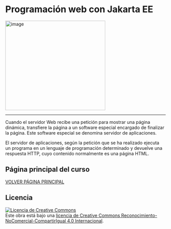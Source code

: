 # Programación web con Jakarta EE

<img width="314" height="282" alt="image" src="https://github.com/user-attachments/assets/b34f2ba1-eb88-41ac-9744-a08506b4d6d8" />


___

Cuando el servidor Web recibe una petición para mostrar una página dinámica, transfiere la página a un software especial encargado de finalizar la página. Este software especial se denomina servidor de aplicaciones.

El servidor de aplicaciones, según la petición que se ha realizado ejecuta un programa en un lenguaje de programación determinado y devuelve una respuesta HTTP, cuyo contenido normalmente es una página HTML.




## Página principal del curso
[VOLVER PÁGINA PRINCIPAL](https://github.com/profeMelola/DWES-00-2025-26)

## Licencia

<a rel="license" href="http://creativecommons.org/licenses/by-nc-sa/4.0/"><img alt="Licencia de Creative Commons" style="border-width:0" src="https://i.creativecommons.org/l/by-nc-sa/4.0/88x31.png" /></a><br />Este obra está bajo una <a rel="license" href="http://creativecommons.org/licenses/by-nc-sa/4.0/">licencia de Creative Commons Reconocimiento-NoComercial-CompartirIgual 4.0 Internacional</a>.
